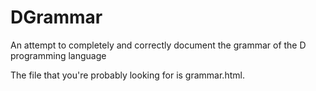 DGrammar
========

An attempt to completely and correctly document the grammar of the D programming language

The file that you're probably looking for is grammar.html.
